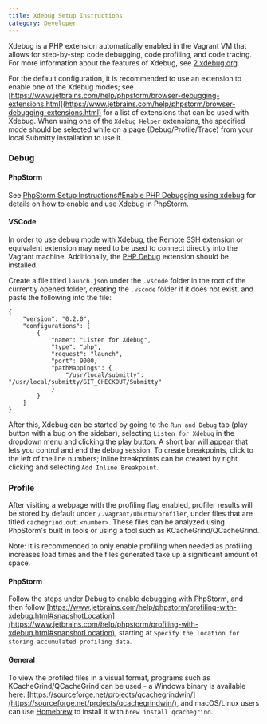 ```yaml
---
title: Xdebug Setup Instructions
category: Developer
---
```


Xdebug is a PHP extension automatically enabled in the Vagrant VM that allows for step-by-step code debugging, code profiling, and code tracing. For more information about the features of Xdebug, see [2.xdebug.org](https://2.xdebug.org/).

For the default configuration, it is recommended to use an extension to enable one of the Xdebug modes; see [https://www.jetbrains.com/help/phpstorm/browser-debugging-extensions.html](https://www.jetbrains.com/help/phpstorm/browser-debugging-extensions.html) for a list of extensions that can be used with Xdebug. When using one of the `Xdebug Helper` extensions, the specified mode should be selected while on a page (Debug/Profile/Trace) from your local Submitty installation to use it.

### Debug

#### PhpStorm

See [PhpStorm Setup Instructions#Enable PHP Debugging using xdebug](/developer/phpstorm#enable-php-debugging-using-xdebug) for details on how to enable and use Xdebug in PhpStorm.

#### VSCode

In order to use debug mode with Xdebug, the [Remote SSH](https://marketplace.visualstudio.com/items?itemName=ms-vscode-remote.remote-ssh) extension or equivalent extension may need to be used to connect directly into the Vagrant machine. Additionally, the [PHP Debug](https://marketplace.visualstudio.com/items?itemName=xdebug.php-debug) extension should be installed.

Create a file titled `launch.json` under the `.vscode` folder in the root of the currently opened folder, creating the `.vscode` folder if it does not exist, and paste the following into the file:

```
{
    "version": "0.2.0",
    "configurations": [
        {
            "name": "Listen for Xdebug",
            "type": "php",
            "request": "launch",
            "port": 9000,
            "pathMappings": {
                "/usr/local/submitty": "/usr/local/submitty/GIT_CHECKOUT/Submitty"
            }
        }
    ]
}
```

After this, Xdebug can be started by going to the `Run and Debug` tab (play button with a bug on the sidebar), selecting `Listen for Xdebug` in the dropdown menu and clicking the play button. A short bar will appear that lets you control and end the debug session. To create breakpoints, click to the left of the line numbers; inline breakpoints can be created by right clicking and selecting `Add Inline Breakpoint`.

### Profile

After visiting a webpage with the profiling flag enabled, profiler results will be stored by default under `/.vagrant/Ubuntu/profiler`, under files that are titled `cachegrind.out.<number>`. These files can be analyzed using PhpStorm's built in tools or using a tool such as KCacheGrind/QCacheGrind.

Note: It is recommended to only enable profiling when needed as profiling increases load times and the files generated take up a significant amount of space.

#### PhpStorm

Follow the steps under Debug to enable debugging with PhpStorm, and then follow [https://www.jetbrains.com/help/phpstorm/profiling-with-xdebug.html#snapshotLocation](https://www.jetbrains.com/help/phpstorm/profiling-with-xdebug.html#snapshotLocation), starting at `Specify the location for storing accumulated profiling data`. 

#### General

To view the profiled files in a visual format, programs such as KCacheGrind/QCacheGrind can be used - a Windows binary is available here: [https://sourceforge.net/projects/qcachegrindwin/](https://sourceforge.net/projects/qcachegrindwin/), and macOS/Linux users can use [Homebrew](https://brew.sh/) to install it with `brew install qcachegrind`.